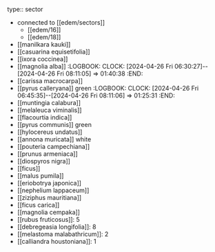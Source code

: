 type:: sector

- connected to [[edem/sectors]]
	- [[edem/16]]
	- [[edem/18]]
- [[manilkara kauki]]
- [[casuarina equisetifolia]]
- [[ixora coccinea]]
- [[magnolia alba]]
  :LOGBOOK:
  CLOCK: [2024-04-26 Fri 06:30:27]--[2024-04-26 Fri 08:11:05] =>  01:40:38
  :END:
- [[carissa macrocarpa]]
- [[pyrus calleryana]] green
  :LOGBOOK:
  CLOCK: [2024-04-26 Fri 06:45:35]--[2024-04-26 Fri 08:11:06] =>  01:25:31
  :END:
- [[muntingia calabura]]
- [[melaleuca viminalis]]
- [[flacourtia indica]]
- [[pyrus communis]] green
- [[hylocereus undatus]]
- [[annona muricata]] white
- [[pouteria campechiana]]
- [[prunus armeniaca]]
- [[diospyros nigra]]
- [[ficus]]
- [[malus pumila]]
- [[eriobotrya japonica]]
- [[nephelium lappaceum]]
- [[ziziphus mauritiana]]
- [[ficus carica]]
- [[magnolia cempaka]]
- [[rubus fruticosus]]: 5
- [[debregeasia longifolia]]: 8
- [[melastoma malabathricum]]: 2
- [[calliandra houstoniana]]: 1
